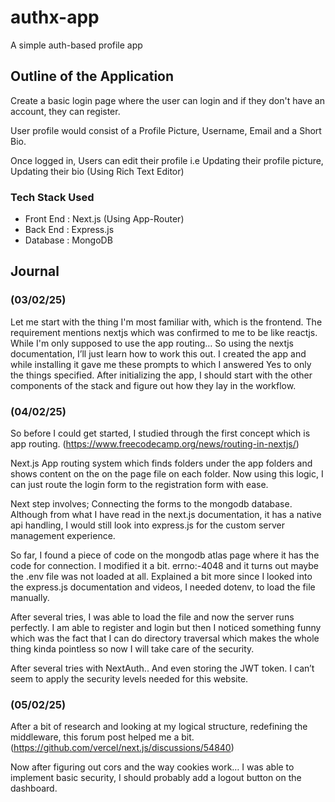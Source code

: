 # authx-app
A simple auth-based profile app

## Outline of the Application

Create a basic login page where the user can login and if they don't have an account, they can register. 

User profile would consist of a Profile Picture, Username, Email and a Short Bio. 

Once logged in, Users can edit their profile i.e Updating their profile picture, Updating their bio (Using Rich Text Editor)

### Tech Stack Used

- Front End : Next.js (Using App-Router)
- Back End : Express.js 
- Database : MongoDB 

## Journal
### (03/02/25)
Let me start with the thing I'm most familiar with, which is the frontend. 
The requirement mentions nextjs which was confirmed to me to be like reactjs. While I'm only supposed to use the app routing… 
So using the nextjs documentation, I’ll just learn how to work this out. 
I created the app and while installing it gave me these prompts to which I answered Yes to only the things specified. 
After initializing the app, I should start with the other components of the stack and figure out how they lay in the workflow.

### (04/02/25)
So before I could get started, I studied through the first concept which is app routing. (https://www.freecodecamp.org/news/routing-in-nextjs/)

Next.js App routing system which finds folders under the app folders and shows content on the on the page file on each folder. 
Now using this logic, I can just route the login form to the registration form with ease. 

Next step involves; Connecting the forms to the mongodb database.
Although from what I have read in the next.js documentation, it has a native api handling, I would still look into express.js for the custom server management experience.

So far, I found a piece of code on the mongodb atlas page where it has the code for connection. I modified it a bit.
errno:-4048 and it turns out maybe the .env file was not loaded at all. Explained a bit more since I looked into the express.js documentation and videos, I needed dotenv, to load the file manually. 

After several tries, I was able to load the file and now the server runs perfectly. I am able to register and login but then I noticed something funny which was the fact that I can do directory traversal which makes the whole thing kinda pointless so now I will take care of the security.

After several tries with NextAuth.. And even storing the JWT token. I can’t seem to apply the security levels needed for this website.

### (05/02/25)
After a bit of research and looking at my logical structure, redefining the middleware, this forum post helped me a bit. (https://github.com/vercel/next.js/discussions/54840)

Now after figuring out cors and the way cookies work… I was able to implement basic security, I should probably add a logout button on the dashboard.

